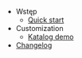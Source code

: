 <!-- TODO: Complete with your own sidebar structure and enable sidebar in index.html - or delete this file. -->
<!-- - [Home](/#docsifyjs-template)
- [FizAboutz]()
- [Buzz]()
- Foo
    * [Bar]()
    * [Baz]()
- [Katalog demo](/demo/)
    * [demo rozdz 2](/demo/#rozdzial-2)
    * [demo rozdz 3](/demo/#rozdzial-3) -->
- Wstęp
  - [Quick start](/#intro)
- Customization
  - [Katalog demo](demo/)
- [Changelog](changelog.md)
  


